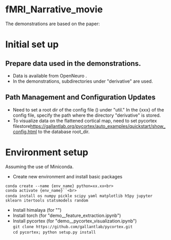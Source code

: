 # fMRI_Narrative_movie
The demonstrations are based on the paper:

# Initial set up
## Prepare data used in the demonstrations. 
- Data is available from OpenNeuro <url>.
- In the demonstrations, subdirectories under "derivative" are used.
## Path Management and Configuration Updates
- Need to set a root dir of the config file () under "util."
  In the {xxx} of the config file, specify the path where the directory "derivative" is stored.
- To visualize data on the flattened cortical map, need to set pycortex filestore<https://gallantlab.org/pycortex/auto_examples/quickstart/show_config.html> to the database root_dir.

# Environment setup
Assuming the use of Miniconda.
- Create new environment and install basic packages<br>
```
conda create --name {env_name} python=xx.xx<br>
conda activate {env_name}``<br>
conda install os numpy pickle scipy yaml matplotlib h5py jupyter　sklearn itertools statsmodels random
```
- Install himalaya (for "")<br>
- Install torch (for "demo__feature_extraction.ipynb")<br>
- Install pycortex (for "demo__pycortex_visualization.ipynb")<br>
`` git clone https://github.com/gallantlab/pycortex.git ``<br>
`` cd pycortex; python setup.py install ``<br>

